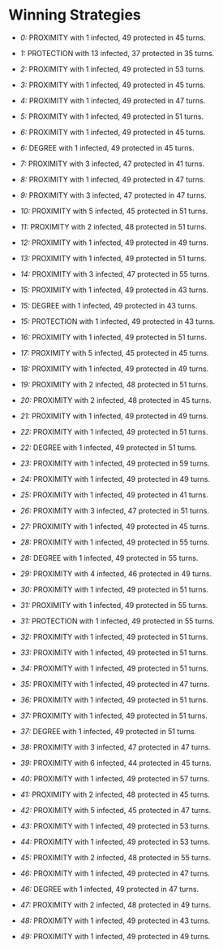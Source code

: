 # Winning Strategies

* _0:_ PROXIMITY with 1 infected, 49 protected in 45 turns.


* _1:_ PROTECTION with 13 infected, 37 protected in 35 turns.


* _2:_ PROXIMITY with 1 infected, 49 protected in 53 turns.


* _3:_ PROXIMITY with 1 infected, 49 protected in 45 turns.


* _4:_ PROXIMITY with 1 infected, 49 protected in 47 turns.


* _5:_ PROXIMITY with 1 infected, 49 protected in 51 turns.


* _6:_ PROXIMITY with 1 infected, 49 protected in 45 turns.


* _6:_ DEGREE with 1 infected, 49 protected in 45 turns.


* _7:_ PROXIMITY with 3 infected, 47 protected in 41 turns.


* _8:_ PROXIMITY with 1 infected, 49 protected in 47 turns.


* _9:_ PROXIMITY with 3 infected, 47 protected in 47 turns.


* _10:_ PROXIMITY with 5 infected, 45 protected in 51 turns.


* _11:_ PROXIMITY with 2 infected, 48 protected in 51 turns.


* _12:_ PROXIMITY with 1 infected, 49 protected in 49 turns.


* _13:_ PROXIMITY with 1 infected, 49 protected in 51 turns.


* _14:_ PROXIMITY with 3 infected, 47 protected in 55 turns.


* _15:_ PROXIMITY with 1 infected, 49 protected in 43 turns.


* _15:_ DEGREE with 1 infected, 49 protected in 43 turns.


* _15:_ PROTECTION with 1 infected, 49 protected in 43 turns.


* _16:_ PROXIMITY with 1 infected, 49 protected in 51 turns.


* _17:_ PROXIMITY with 5 infected, 45 protected in 45 turns.


* _18:_ PROXIMITY with 1 infected, 49 protected in 49 turns.


* _19:_ PROXIMITY with 2 infected, 48 protected in 51 turns.


* _20:_ PROXIMITY with 2 infected, 48 protected in 45 turns.


* _21:_ PROXIMITY with 1 infected, 49 protected in 49 turns.


* _22:_ PROXIMITY with 1 infected, 49 protected in 51 turns.


* _22:_ DEGREE with 1 infected, 49 protected in 51 turns.


* _23:_ PROXIMITY with 1 infected, 49 protected in 59 turns.


* _24:_ PROXIMITY with 1 infected, 49 protected in 49 turns.


* _25:_ PROXIMITY with 1 infected, 49 protected in 41 turns.


* _26:_ PROXIMITY with 3 infected, 47 protected in 51 turns.


* _27:_ PROXIMITY with 1 infected, 49 protected in 45 turns.


* _28:_ PROXIMITY with 1 infected, 49 protected in 55 turns.


* _28:_ DEGREE with 1 infected, 49 protected in 55 turns.


* _29:_ PROXIMITY with 4 infected, 46 protected in 49 turns.


* _30:_ PROXIMITY with 1 infected, 49 protected in 51 turns.


* _31:_ PROXIMITY with 1 infected, 49 protected in 55 turns.


* _31:_ PROTECTION with 1 infected, 49 protected in 55 turns.


* _32:_ PROXIMITY with 1 infected, 49 protected in 51 turns.


* _33:_ PROXIMITY with 1 infected, 49 protected in 51 turns.


* _34:_ PROXIMITY with 1 infected, 49 protected in 51 turns.


* _35:_ PROXIMITY with 1 infected, 49 protected in 47 turns.


* _36:_ PROXIMITY with 1 infected, 49 protected in 51 turns.


* _37:_ PROXIMITY with 1 infected, 49 protected in 51 turns.


* _37:_ DEGREE with 1 infected, 49 protected in 51 turns.


* _38:_ PROXIMITY with 3 infected, 47 protected in 47 turns.


* _39:_ PROXIMITY with 6 infected, 44 protected in 45 turns.


* _40:_ PROXIMITY with 1 infected, 49 protected in 57 turns.


* _41:_ PROXIMITY with 2 infected, 48 protected in 45 turns.


* _42:_ PROXIMITY with 5 infected, 45 protected in 47 turns.


* _43:_ PROXIMITY with 1 infected, 49 protected in 53 turns.


* _44:_ PROXIMITY with 1 infected, 49 protected in 53 turns.


* _45:_ PROXIMITY with 2 infected, 48 protected in 55 turns.


* _46:_ PROXIMITY with 1 infected, 49 protected in 47 turns.


* _46:_ DEGREE with 1 infected, 49 protected in 47 turns.


* _47:_ PROXIMITY with 2 infected, 48 protected in 49 turns.


* _48:_ PROXIMITY with 1 infected, 49 protected in 43 turns.


* _49:_ PROXIMITY with 1 infected, 49 protected in 49 turns.


